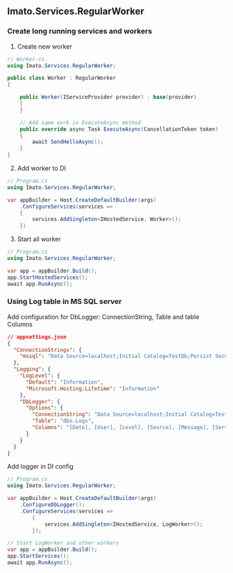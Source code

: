## Imato.Services.RegularWorker

### Create long running services and workers

1. Create new worker
```csharp
// Worker.cs
using Imato.Services.RegularWorker;

public class Worker : RegularWorker
{

    public Worker(IServiceProvider provider) : base(provider)
    {
    }

    // Add same work in ExecuteAsync method
    public override async Task ExecuteAsync(CancellationToken token)
    {
        await SendHelloAsync();
    }
}
```

2. Add worker to DI
```csharp  
// Program.cs
using Imato.Services.RegularWorker;

var appBuilder = Host.CreateDefaultBuilder(args)
    .ConfigureServices(services =>
    {
        services.AddSingleton<IHostedService, Worker>();
    })
```

3. Start all worker
```csharp
// Program.cs
using Imato.Services.RegularWorker;

var app = appBuilder.Build();
app.StartHostedServices();
await app.RunAsync();
```

### Using Log table in MS SQL server

Add configuration for DbLogger: ConnectionString, Table and table Columns
```json
// appsettings.json
{
  "ConnectionStrings": {
    "mssql": "Data Source=localhost;Initial Catalog=TestDb;Persist Security Info=True;User ID=test;Password=test;"
  },
  "Logging": {
    "LogLevel": {
      "Default": "Information",
      "Microsoft.Hosting.Lifetime": "Information"
    },
    "DbLogger": {
      "Options": {
        "ConnectionString": "Data Source=localhost;Initial Catalog=TestDb;Persist Security Info=True;User ID=test;Password=test;",
        "Table": "dbo.Logs",
        "Columns": "[Date], [User], [Level], [Source], [Message], [Server]"
      }
    }
  }
}
```

Add logger in DI config
```csharp
// Program.cs
using Imato.Services.RegularWorker;

var appBuilder = Host.CreateDefaultBuilder(args)
    .ConfigureDbLogger();
    .ConfigureServices(services =>
        {
            services.AddSingleton<IHostedService, LogWorker>();
        });

// Start LogWorker and other workers
var app = appBuilder.Build();
app.StartServices();
await app.RunAsync();
```
